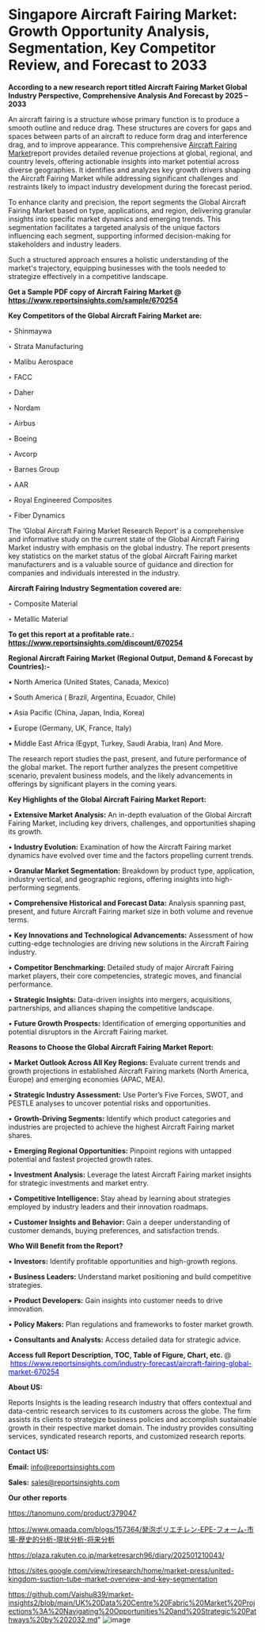 # Singapore Aircraft Fairing Market: Growth Opportunity Analysis, Segmentation, Key Competitor Review, and Forecast to 2033

<strong>According to a new research report titled Aircraft Fairing Market Global Industry Perspective, Comprehensive Analysis And Forecast by 2025 – 2033</strong>

An aircraft fairing is a structure whose primary function is to produce a smooth outline and reduce drag. These structures are covers for gaps and spaces between parts of an aircraft to reduce form drag and interference drag, and to improve appearance. This comprehensive <a href=https://www.reportsinsights.com/sample/670254>Aircraft Fairing Market</a>report provides detailed revenue projections at global, regional, and country levels, offering actionable insights into market potential across diverse geographies. It identifies and analyzes key growth drivers shaping the Aircraft Fairing Market while addressing significant challenges and restraints likely to impact industry development during the forecast period.

To enhance clarity and precision, the report segments the Global Aircraft Fairing Market based on type, applications, and region, delivering granular insights into specific market dynamics and emerging trends. This segmentation facilitates a targeted analysis of the unique factors influencing each segment, supporting informed decision-making for stakeholders and industry leaders.

Such a structured approach ensures a holistic understanding of the market's trajectory, equipping businesses with the tools needed to strategize effectively in a competitive landscape.

<strong>Get a Sample PDF copy of Aircraft Fairing Market </strong><strong>@<a href=https://www.reportsinsights.com/sample/670254 style=color:#0000ff;> https://www.reportsinsights.com/sample/670254</a></strong></font>

<strong>Key Competitors of the Global Aircraft Fairing Market are:</strong>

‣ Shinmaywa

‣ Strata Manufacturing

‣ Malibu Aerospace

‣ FACC

‣ Daher

‣ Nordam

‣ Airbus

‣ Boeing

‣ Avcorp

‣ Barnes Group

‣ AAR

‣ Royal Engineered Composites

‣ Fiber Dynamics

The ‘Global Aircraft Fairing Market Research Report’ is a comprehensive and informative study on the current state of the Global Aircraft Fairing Market industry with emphasis on the global industry. The report presents key statistics on the market status of the global Aircraft Fairing market manufacturers and is a valuable source of guidance and direction for companies and individuals interested in the industry.

<strong>Aircraft Fairing Industry Segmentation covered are:</strong>

‣ Composite Material

‣ Metallic Material

<strong>To get this report at a profitable rate.: <a href=https://www.reportsinsights.com/discount/670254 style=color:#0000ff;>https://www.reportsinsights.com/discount/670254</a></strong></font>

<strong>Regional Aircraft Fairing Market (Regional Output, Demand &amp; Forecast by Countries):-</strong>

• North America (United States, Canada, Mexico)

• South America ( Brazil, Argentina, Ecuador, Chile)

• Asia Pacific (China, Japan, India, Korea)

• Europe (Germany, UK, France, Italy)

• Middle East Africa (Egypt, Turkey, Saudi Arabia, Iran) And More.

The research report studies the past, present, and future performance of the global market. The report further analyzes the present competitive scenario, prevalent business models, and the likely advancements in offerings by significant players in the coming years.

<strong>Key Highlights of the Global Aircraft Fairing Market Report:</strong>

• <strong>Extensive Market Analysis:</strong> An in-depth evaluation of the Global Aircraft Fairing Market, including key drivers, challenges, and opportunities shaping its growth.

• <strong>Industry Evolution:</strong> Examination of how the Aircraft Fairing market dynamics have evolved over time and the factors propelling current trends.

• <strong>Granular Market Segmentation:</strong> Breakdown by product type, application, industry vertical, and geographic regions, offering insights into high-performing segments.

• <strong>Comprehensive Historical and Forecast Data:</strong> Analysis spanning past, present, and future Aircraft Fairing market size in both volume and revenue terms.

• <strong>Key Innovations and Technological Advancements:</strong> Assessment of how cutting-edge technologies are driving new solutions in the Aircraft Fairing industry.

• <strong>Competitor Benchmarking:</strong> Detailed study of major Aircraft Fairing market players, their core competencies, strategic moves, and financial performance.

• <strong>Strategic Insights:</strong> Data-driven insights into mergers, acquisitions, partnerships, and alliances shaping the competitive landscape.

• <strong>Future Growth Prospects:</strong> Identification of emerging opportunities and potential disruptors in the Aircraft Fairing market.

<strong>Reasons to Choose the Global Aircraft Fairing Market Report:</strong>

• <strong>Market Outlook Across All Key Regions:</strong> Evaluate current trends and growth projections in established Aircraft Fairing markets (North America, Europe) and emerging economies (APAC, MEA).

• <strong>Strategic Industry Assessment:</strong> Use Porter’s Five Forces, SWOT, and PESTLE analyses to uncover potential risks and opportunities.

• <strong>Growth-Driving Segments:</strong> Identify which product categories and industries are projected to achieve the highest Aircraft Fairing market shares.

• <strong>Emerging Regional Opportunities:</strong> Pinpoint regions with untapped potential and fastest projected growth rates.

• <strong>Investment Analysis:</strong> Leverage the latest Aircraft Fairing market insights for strategic investments and market entry.

• <strong>Competitive Intelligence:</strong> Stay ahead by learning about strategies employed by industry leaders and their innovation roadmaps.

• <strong>Customer Insights and Behavior:</strong> Gain a deeper understanding of customer demands, buying preferences, and satisfaction trends.

<strong>Who Will Benefit from the Report?</strong>

• <strong>Investors:</strong> Identify profitable opportunities and high-growth regions.

• <strong>Business Leaders:</strong> Understand market positioning and build competitive strategies.

• <strong>Product Developers:</strong> Gain insights into customer needs to drive innovation.

• <strong>Policy Makers:</strong> Plan regulations and frameworks to foster market growth.

• <strong>Consultants and Analysts:</strong> Access detailed data for strategic advice.
</ul>
<strong>Access full Report Description, TOC, Table of Figure, Chart, etc. </strong>@  <a href=https://www.reportsinsights.com/industry-forecast/aircraft-fairing-global-market-670254 style=color:#0000ff;>https://www.reportsinsights.com/industry-forecast/aircraft-fairing-global-market-670254</a></font>

<strong><strong>About US</strong>:</strong>

Reports Insights is the leading research industry that offers contextual and data-centric research services to its customers across the globe. The firm assists its clients to strategize business policies and accomplish sustainable growth in their respective market domain. The industry provides consulting services, syndicated research reports, and customized research reports.

<strong>Contact US:</strong>

<p class=""""><b>Email:</b> <a href=mailto:info@reportsinsights.com>info@reportsinsights.com</a></p>
<p class=""""><b>Sales:</b> <a href=mailto:sales@reportsinsights.com>sales@reportsinsights.com</a></p>

<strong>Our other reports</strong>

<a href=https://tanomuno.com/product/379047>https://tanomuno.com/product/379047</a>

<a href=https://www.omaada.com/blogs/157364/発泡ポリエチレン-EPE-フォーム-市場-歴史的分析-現状分析-将来分析>https://www.omaada.com/blogs/157364/発泡ポリエチレン-EPE-フォーム-市場-歴史的分析-現状分析-将来分析</a>

<a href=https://plaza.rakuten.co.jp/marketresarch96/diary/202501210043/>https://plaza.rakuten.co.jp/marketresarch96/diary/202501210043/</a>

<a href=https://sites.google.com/view/riresearch/home/market-press/united-kingdom-suction-tube-market-overview-and-key-segmentation>https://sites.google.com/view/riresearch/home/market-press/united-kingdom-suction-tube-market-overview-and-key-segmentation</a>

<a href=https://github.com/Vaishu839/market-insights2/blob/main/UK%20Data%20Centre%20Fabric%20Market%20Projections%3A%20Navigating%20Opportunities%20and%20Strategic%20Pathways%20by%202032.md>https://github.com/Vaishu839/market-insights2/blob/main/UK%20Data%20Centre%20Fabric%20Market%20Projections%3A%20Navigating%20Opportunities%20and%20Strategic%20Pathways%20by%202032.md</a>"
![image](https://github.com/user-attachments/assets/bf30a5c1-6ba9-4840-9ebc-3eb09d6dec97)
